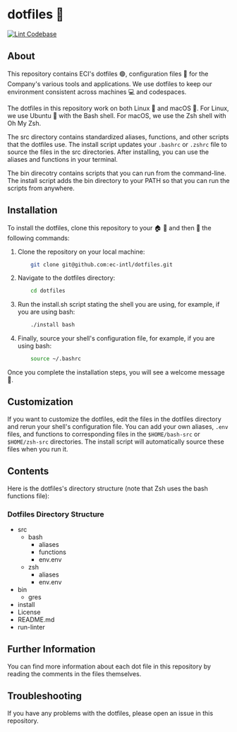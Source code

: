 # dotfiles 🚀

[![Lint Codebase](https://github.com/ec-intl/dotfiles/actions/workflows/linter.yml/badge.svg)](https://github.com/ec-intl/dotfiles/actions/workflows/linter.yml)

## About

This repository contains ECI's dotfiles 🟢, configuration files 📁 for the Company's various tools and applications. We use dotfiles to keep our environment consistent across machines 💻 and codespaces.

The dotfiles in this repository work on both Linux 🐧 and macOS 🍎. For Linux, we use Ubuntu 🐧 with the Bash shell. For macOS, we use the Zsh shell with Oh My Zsh.

The src directory contains standardized aliases, functions, and other scripts that the dotfiles use. The install script updates your `.bashrc` or `.zshrc` file to source the files in the src directories. After installing, you can use the aliases and functions in your terminal.

The bin direcotry contains scripts that you can run from the command-line. The install script adds the bin directory to your PATH so that you can run the scripts from anywhere.

## Installation

To install the dotfiles, clone this repository to your 🏠 📂 and then 🏃 the following commands:

1. Clone the repository on your local machine:

    ```bash
        git clone git@github.com:ec-intl/dotfiles.git
    ```

2. Navigate to the dotfiles directory:

    ```bash
        cd dotfiles
    ```

3. Run the install.sh script stating the shell you are using, for example, if you are using bash:

    ```bash
        ./install bash
    ```

4. Finally, source your shell's configuration file, for example, if you are using bash:

    ```bash
        source ~/.bashrc
    ```

Once you complete the installation steps, you will see a welcome message 📜.

## Customization

If you want to customize the dotfiles, edit the files in the dotfiles directory and rerun your shell's configuration file. You can add your own aliases, `.env` files, and functions to corresponding files in the `$HOME/bash-src` or `$HOME/zsh-src` directories. The install script will automatically source these files when you run it.

## Contents

Here is the dotfiles's directory structure (note that Zsh uses the bash functions file):

### Dotfiles Directory Structure

- src
  - bash
    - aliases
    - functions
    - env.env
  - zsh
    - aliases
    - env.env
- bin
  - gres
- install
- License
- README.md
- run-linter

## Further Information

You can find more information about each dot file in this repository by reading the comments in the files themselves.

## Troubleshooting

If you have any problems with the dotfiles, please open an issue in this repository.
